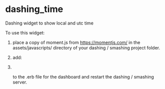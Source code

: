 # dashing_time
Dashing widget to show local and utc time

To use this widget:

  1) place a copy of moment.js from https://momentjs.com/ in the
     assets/javascripts/ directory of your dashing / smashing project
     folder.

  2) add:

      <li data-row="1" data-col="1" data-sizex="2" data-sizey="1">
        <div data-view="Time"></div>
      </li>

     to the .erb file for the dashboard and restart the dashing /
     smashing server.
